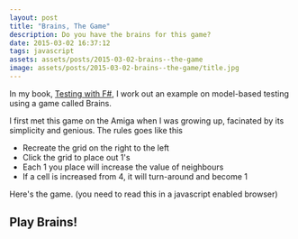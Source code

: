 ```yaml
---
layout: post
title: "Brains, The Game"
description: Do you have the brains for this game? 
date: 2015-03-02 16:37:12
tags: javascript
assets: assets/posts/2015-03-02-brains--the-game
image: assets/posts/2015-03-02-brains--the-game/title.jpg
---
```


In my book, [Testing with F#](http://www.amazon.com/Testing-F-Mikael-Lundin/dp/1784391239/), I work out an example on model-based testing using a game called Brains.

I first met this game on the Amiga when I was growing up, facinated by its simplicity and genious. The rules goes like this

* Recreate the grid on the right to the left
* Click the grid to place out 1's
* Each 1 you place will increase the value of neighbours
* If a cell is increased from 4, it will turn-around and become 1

Here's the game. (you need to read this in a javascript enabled browser)

## Play Brains!

<div>
    <style>
    .controls {
      clear: left;
    }
    .board {
      margin-right: 12px;
      float: left;
      font-size: 12pt;
    }
    .board input {
      width: 24px;
      height: 24px;
      line-height: 24px;
      margin: 1px;
      border: 1px solid gray;
      background-color: #FAFAFA;

      -webkit-appearance: none;
      -webkit-border-radius: 0;
    }
    .board.success input {
      background-color: #F0FFF0;
    }
    .board.failure input {
      background-color: #FFF0F0;
    }
    .width-4-5 {
      width: 120px;
    }
    </style>
    <div id="brains"></div>
    <p class="controls">
      <input id="new" type="button" value="New" onclick="brains.new()" />
      <input id="reset" type="button" value="Reset" onclick="brains.reset()" />
    </p>
    <script src="/assets/posts/2015-03-02-brains--the-game/brains.js"></script>
    <script>
      var brains = new Brains(document.getElementById('brains'));
      brains.create(4, 5);
    </script>
</div>

## The Code

Since this is a programming blog it wouldn't do unless I posted the code for the game also.

<script src="https://gist.github.com/miklund/217a98878e6802b262cd.js"></script>
